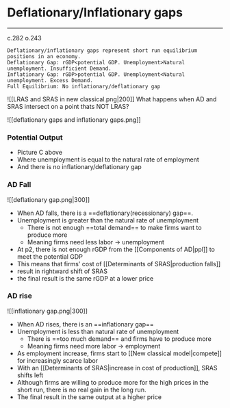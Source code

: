 # Deflationary/Inflationary gaps
---
c.282 o.243
```ad-tldr
Deflationary/inflationary gaps represent short run equilibrium positions in an economy.
Deflationary Gap: rGDP<potential GDP. Unemployment>Natural unemployment. Insufficient Demand.
Inflationary Gap: rGDP>potential GDP. Unemployment<Natural unemployment. Excess Demand.
Full Equilibrium: No inflationary/deflationary gap
```

![[LRAS and SRAS in new classical.png|200]]
What happens when AD and SRAS intersect on a point thats NOT LRAS?

![[deflationary gaps and inflationary gaps.png]]
### Potential Output
- Picture C above
- Where unemployment is equal to the natural rate of employment
- And there is no inflationary/deflationary gap

### AD Fall
![[deflationary gap.png|300]]
- When AD falls, there is a ==deflationary(recessionary) gap==.
- Unemployment is greater than the natural rate of unemployment
	- There is not enough ==total demand== to make firms want to produce more
	- Meaning firms need less labor -> unemployment
- At p2, there is not enough rGDP from the [[Components of AD|ppl]] to meet the potential GDP
- This means that firms' cost of [[Determinants of SRAS|production falls]]
- result in rightward shift of SRAS
- the final result is the same rGDP at a lower price

### AD rise
![[inflationary gap.png|300]]
- When AD rises, there is an ==inflationary gap==
- Unemployment is less than natural rate of unemployment
	- There is ==too much demand== and firms have to produce more
	- Meaning firms need more labor -> employment
- As employment increase, firms start to [[New classical model|compete]] for increasingly scarce labor
- With an [[Determinants of SRAS|increase in cost of production]], SRAS shifts left
- Although firms are willing to produce more for the high prices in the short run, there is no real gain in the long run.
- The final result in the same output at a higher price